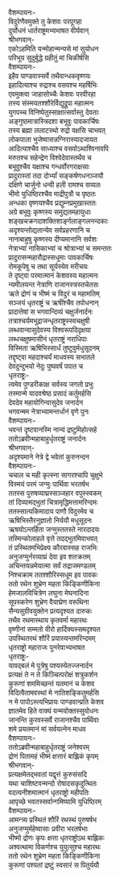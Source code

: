 वैशम्पायनः-  
विदुरेणैवमुक्ते तु केशवः परपूगहा  
दुर्योधनं धार्तराष्ट्रमभ्यभाषत वीर्यवान्  
श्रीभगवान्-  
एकोऽहमिति यन्मोहान्मन्यसे मां सुयोधन  
परिभूय सुदुर्बुद्धे ग्रहीतुं मां चिकीर्षसि  
वैशम्पायनः-  
इहैव पाण्डवास्सर्वे तथैवान्धकवृष्णयः  
इहादित्याश्च रुद्राश्च वसवश्च महर्षिभिः  
एवमुक्त्वा जाहासोच्चैः केशवः परवीरहा  
तस्य संस्मयतश्शौरेर्विद्युद्रूपा महात्मनः  
युगपच्च विनिष्पेतुस्साक्षात्सर्वास्तु देवताः  
अङ्गुष्ठमात्रास्त्रिदशा बभूवुः पावकार्चिषः  
तस्य ब्रह्मा ललाटस्थो रुद्रो वक्षसि चाभवत्  
लोकपाला भुजेष्वासन्नग्निरास्यादजायत  
आदित्याश्चैव साध्याश्च वसवोऽथाश्विनावपि  
मरुतश्च सहेन्द्रेण विश्वेदेवास्तथैव च  
बभूवुश्चैव यक्षाश्च गन्धर्वोरगराक्षसाः  
प्रादुरास्तां तदा दोर्भ्यां सङ्कर्षणधनञ्जयौ  
दक्षिणे चार्जुनो धन्वी हली रामश्च सव्यतः  
भीमो युधिष्ठिरश्चैव माद्रीपुत्रौ च पृष्ठतः  
अन्धका वृष्णयश्चैव प्रद्युम्नप्रमुखास्ततः  
अग्रे बभूवुः कृष्णस्य समुद्यतमहायुधाः  
शङ्खचक्रगदाशक्तिशार्ङ्गलाङ्गलनन्दकाः  
अदृश्यन्तोद्यतान्येव सर्वप्रहरणानि च  
नानाबाहुषु कृष्णस्य दीप्यमानानि सर्वशः  
नेत्राभ्यां नासिकाभ्यां च श्रोत्राभ्यां च समन्ततः  
प्रादुरासन्महारौद्रास्सधूमाः पावकार्चिषः  
रोमकूपेषु च तथा सूर्यस्येव मरीचयः  
ते दृष्ट्वा परमात्मानं केशवस्य महात्मनः  
न्यमीलयन्त नेत्राणि राजानस्त्रस्तचेतसः  
ऋते द्रोणं च भीष्मं च विदुरं च महामतिम्  
सञ्जयं धृतराष्ट्रं च ऋषींश्चैव तपोधनान्  
प्रादात्तेषां स भगवान्दिव्यं चक्षुर्जनार्दनः  
तत्राश्चर्यमभूद्राजन्धृतराष्ट्रस्स्वचक्षुषी  
लब्धवान्वासुदेवस्य विश्वरूपदिदृक्षया  
लब्धचक्षुषमासीनं धृतराष्ट्रं नराधिपाः  
विस्मिता ऋषिभिस्सार्धं तुष्टुवुर्मधुसूदनम्  
तद्दृष्ट्वा महदाश्चर्यं माधवस्य सभातले  
देवदुन्दुभयो नेदुः पुष्पवर्षं पपात च  
धृतराष्ट्रः-  
त्वमेव पुण्डरीकाक्ष सर्वस्य जगतो प्रभुः  
तस्मान्मे यादवश्रेष्ठ प्रसादं कर्तुमर्हसि  
देवदेव महायोगिन्वासुदेव जनार्दन  
भगवन्मम नेत्राभ्यामन्तर्धानं वृणे पुनः  
वैशम्पायनः-  
भवन्तं दृष्टवानस्मि नान्यं द्रष्टुमिहोत्सहे  
ततोऽब्रवीन्महाबाहुर्धृतराष्ट्रं जनार्दनः  
श्रीभगवान्-  
अदृश्यमाने नेत्रे द्वे भवेतां कुरुनन्दन  
वैशम्पायनः-  
चचाल च मही कृत्स्ना सागरश्चापि चुक्षुभे  
विस्मयं परमं जग्मुः पार्थिवा भरतर्षभ  
ततस्स पुरुषव्याघ्रस्सञ्जहार वपुस्स्वकम्  
तां दिव्यामद्भुतां चित्रामृद्धिमत्तामरिन्दमः  
ततस्सात्यकिमादाय पाणौ विदुरमेव च  
ऋषिभिस्तैरनुज्ञातो निर्ययौ मधुसूदनः  
ऋषयोऽन्तर्हिता जग्मुस्ततस्ते नारदादयः  
तस्मिन्कोलाहले वृत्ते तदद्भुतमिवाभवत्  
तं प्रस्थितमभिप्रेक्ष्य कौरवास्सह राजभिः  
अनुजग्मुर्नरव्याघ्रं देवा इव शतक्रतम्  
अचिन्तयन्नमेयात्मा सर्वं तद्राजमण्डलम्  
निश्चक्राम ततश्शौरिस्सधूम इव पावकः  
ततो रथेन शुभ्रेण महता किङ्किणीकिना  
हेमजालविचित्रेण लघुना मेघनादिना  
सूपस्करेण शुभ्रेण वैयाघ्रेण वरूथिना  
सैन्यसुग्रीवयुक्तेन प्रत्यदृश्यत दारुकः  
तथैव रथमास्थाय कृतवर्मा महारथः  
वृष्णीनां सम्मतो वीरो हार्दिक्यस्समदृश्यत  
उपस्थितरथं शौरिं प्रयास्यन्तमरिन्दमम्  
धृतराष्ट्रो महाराजः पुनरेवाभ्यभाषत  
धृतराष्ट्रः-  
यावद्बलं मे पुत्रेषु पश्यस्येतज्जनार्दन  
प्रत्यक्षं ते न ते किञ्चित्परोक्षं शत्रुकर्शन  
कुरूणां शममिच्छन्तं यतमानं च केशव  
विदित्वैतामवस्थां मे नातिशङ्कितुमर्हसि  
न मे पापोऽस्त्यभिप्रायः पाण्डवान्प्रति केशव  
ज्ञातमेव हिते वाक्यं यन्मयोक्तस्सुयोधनः  
जानन्ति कुरवस्सर्वे राजानश्चैव पार्थिवाः  
शमे प्रयतमानं मां सर्वयत्नेन माधव  
वैशम्पायनः-  
ततोऽब्रवीन्महाबाहुर्धृतराष्ट्रं जनेश्वरम्  
द्रोणं पितामहं भीष्मं क्षत्तारं बाह्लिकं कृपम्  
श्रीभगवान्-  
प्रत्यक्षमेतद्भवतां यद्वृत्तं कुरुसंसदि  
यथा चाशिष्टवन्मन्दो रोषादसकृदुत्थितः  
वदत्यनीशमात्मानं धृतराष्ट्रो महीपतिः  
आपृच्छे भवतस्सर्वान्गमिष्यामि युधिष्ठिरम्  
वैशम्पायनः-  
आमन्त्र्य प्रस्थितं शौरिं रथस्थं पुरुषर्षभ  
अनुजग्मुर्महेष्वासाः प्रवीरा भरतर्षभाः  
भीष्मो द्रोणः कृपः क्षत्ता धृतराष्ट्रोऽथ बाह्लिकः  
अश्वत्थामा विकर्णश्च युयुत्सुश्च महारथः  
ततो रथेन शुभ्रेण महता किङ्किणीकिना  
कुरूणां पश्यतां द्रष्टुं स्वसारं स पितुर्ययौ  
